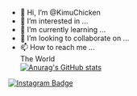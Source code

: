 - 👋 Hi, I’m @KimuChicken
- 👀 I’m interested in ...
- 🌱 I’m currently learning ...
- 💞️ I’m looking to collaborate on ...
- 📫 How to reach me ... <br>
The World<br>
​[![​Anurag's GitHub stats​](https://github-readme-stats.vercel.app/api?username=KimuChicken)](https://github.com/anuraghazra/github-readme-stats) <br>

[![​Instagram Badge​](https://img.shields.io/badge/-Instagram-dd2a7b?style=flat-square&logo=instagram&logoColor=white&link=https://www.instagram.com/goodoldfashioned.loverboy/)](https://www.instagram.com/goodoldfashioned.loverboy/)<br/>
